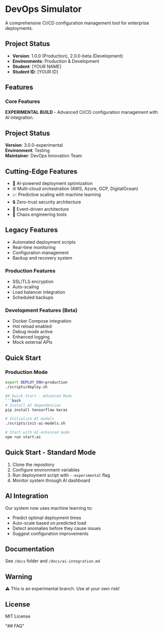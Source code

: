 # DevOps Simulator


A comprehensive CI/CD configuration management tool for enterprise deployments.

## Project Status
- **Version**: 1.0.0 (Production), 2.0.0-beta (Development)
- **Environments**: Production & Development
- **Student**: [YOUR NAME]
- **Student ID**: [YOUR ID]

## Features

### Core Features

**EXPERIMENTAL BUILD** - Advanced CI/CD configuration management with AI integration.

## Project Status
**Version**: 3.0.0-experimental  
**Environment**: Testing  
**Maintainer**: DevOps Innovation Team

## Cutting-Edge Features
- 🤖 AI-powered deployment optimization
- 🌐 Multi-cloud orchestration (AWS, Azure, GCP, DigitalOcean)
- 📈 Predictive scaling with machine learning
- 🔒 Zero-trust security architecture
- 🌊 Event-driven architecture
- 🎯 Chaos engineering tools

## Legacy Features

- Automated deployment scripts
- Real-time monitoring
- Configuration management
- Backup and recovery system


### Production Features
- SSL/TLS encryption
- Auto-scaling
- Load balancer integration
- Scheduled backups

### Development Features (Beta)
-  Docker Compose integration
-  Hot reload enabled
-  Debug mode active
-  Enhanced logging
-  Mock external APIs

## Quick Start

### Production Mode
```bash
export DEPLOY_ENV=production
./scripts/deploy.sh

## Quick Start - Advanced Mode
```bash
# Install AI dependencies
pip install tensorflow keras

# Initialize AI models
./scripts/init-ai-models.sh

# Start with AI-enhanced mode
npm run start:ai
```

## Quick Start - Standard Mode
1. Clone the repository
2. Configure environment variables
3. Run deployment script with `--experimental` flag
4. Monitor system through AI dashboard

## AI Integration
Our system now uses machine learning to:
- Predict optimal deployment times
- Auto-scale based on predicted load
- Detect anomalies before they cause issues
- Suggest configuration improvements

## Documentation
See `/docs` folder and `/docs/ai-integration.md`

## Warning
⚠️ This is an experimental branch. Use at your own risk!

## License
MIT License

"## FAQ" 
